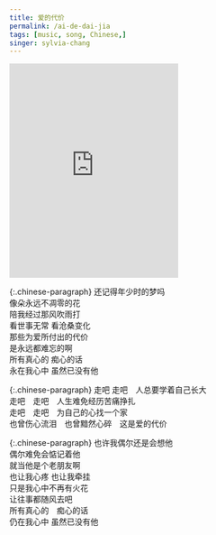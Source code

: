 ```yaml
---
title: 爱的代价
permalink: /ai-de-dai-jia
tags: [music, song, Chinese,]
singer: sylvia-chang
---
```


<iframe src="https://open.spotify.com/embed/track/0RRqmJ5qoVMfn6QF8Be5iM" width="300" height="380" frameborder="0" allowtransparency="true" allow="encrypted-media">
</iframe>

{:.chinese-paragraph}
还记得年少时的梦吗  
像朵永远不凋零的花  
陪我经过那风吹雨打  
看世事无常 看沧桑变化  
那些为爱所付出的代价  
是永远都难忘的啊  
所有真心的 痴心的话  
永在我心中 虽然已没有他

{:.chinese-paragraph}
走吧  走吧　人总要学着自己长大  
走吧　走吧　人生难免经历苦痛挣扎  
走吧　走吧　为自己的心找一个家  
也曾伤心流泪　也曾黯然心碎　这是爱的代价

{:.chinese-paragraph}
也许我偶尔还是会想他  
偶尔难免会惦记着他  
就当他是个老朋友啊  
也让我心疼 也让我牵挂  
只是我心中不再有火花  
让往事都随风去吧  
所有真心的　痴心的话  
仍在我心中  虽然已没有他
